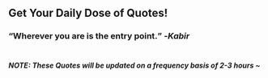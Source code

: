 ## Get Your Daily Dose of Quotes!
### <q>Wherever you are is the entry point.</q> -<em>Kabir</em> <br><br>
##### NOTE: These Quotes will be updated on a frequency basis of 2-3 hours ~
